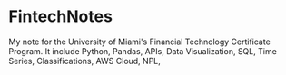 # FintechNotes
My note for the University of Miami's Financial Technology Certificate Program. It include Python, Pandas, APIs, Data Visualization, SQL, Time Series, Classifications, AWS Cloud, NPL, 
